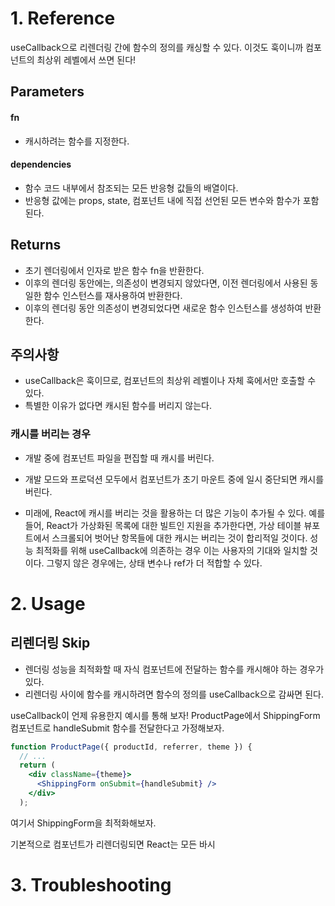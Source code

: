 # 1. Reference

useCallback으로 리렌더링 간에 함수의 정의를 캐싱할 수 있다.
이것도 훅이니까 컴포넌트의 최상위 레벨에서 쓰면 된다!

## Parameters
#### fn
- 캐시하려는 함수를 지정한다.

#### dependencies
- 함수 코드 내부에서 참조되는 모든 반응형 값들의 배열이다.
- 반응형 값에는 props, state, 컴포넌트 내에 직접 선언된 모든 변수와 함수가 포함된다.

## Returns
- 초기 렌더링에서 인자로 받은 함수 fn을 반환한다.
- 이후의 렌더링 동안에는, 의존성이 변경되지 않았다면, 이전 렌더링에서 사용된 동일한 함수 인스턴스를 재사용하여 반환한다. 
- 이후의 렌더링 동안 의존성이 변경되었다면 새로운 함수 인스턴스를 생성하여 반환한다.

## 주의사항
- useCallback은 훅이므로, 컴포넌트의 최상위 레벨이나 자체 훅에서만 호출할 수 있다.
- 특별한 이유가 없다면 캐시된 함수를 버리지 않는다. 

### 캐시를 버리는 경우
- 개발 중에 컴포넌트 파일을 편집할 때 캐시를 버린다.
- 개발 모드와 프로덕션 모두에서 컴포넌트가 초기 마운트 중에 일시 중단되면 캐시를 버린다.

- 미래에, React에 캐시를 버리는 것을 활용하는 더 많은 기능이 추가될 수 있다.
예를 들어, React가 가상화된 목록에 대한 빌트인 지원을 추가한다면, 가상 테이블 뷰포트에서 스크롤되어 벗어난 항목들에 대한 캐시는 버리는 것이 합리적일 것이다.
성능 최적화를 위해 useCallback에 의존하는 경우 이는 사용자의 기대와 일치할 것이다.
그렇지 않은 경우에는, 상태 변수나 ref가 더 적합할 수 있다.


# 2. Usage
## 리렌더링 Skip
- 렌더링 성능을 최적화할 때 자식 컴포넌트에 전달하는 함수를 캐시해야 하는 경우가 있다.
- 리렌더링 사이에 함수를 캐시하려면 함수의 정의를 useCallback으로 감싸면 된다.

useCallback이 언제 유용한지 예시를 통해 보자!
ProductPage에서 ShippingForm 컴포넌트로 handleSubmit 함수를 전달한다고 가정해보자.

```jsx
function ProductPage({ productId, referrer, theme }) {
  // ...
  return (
    <div className={theme}>
      <ShippingForm onSubmit={handleSubmit} />
    </div>
  );
```

여기서 ShippingForm을 최적화해보자.

기본적으로 컴포넌트가 리렌더링되면 React는 모든 바시




# 3. Troubleshooting
